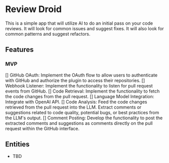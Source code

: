 # Review Droid

This is a simple app that will utilize AI to do an initial pass on your code reviews. It will look for common issues and suggest fixes. It will also look for common patterns and suggest refactors.

## Features

### MVP
[] GitHub OAuth: Implement the OAuth flow to allow users to authenticate with GitHub and authorize the plugin to access their repositories.
[] Webhook Listener: Implement the functionality to listen for pull request events from GitHub.
[] Code Retrieval: Implement the functionality to fetch the code changes from the pull request.
[] Language Model Integration: Integrate with OpenAI API.
[] Code Analysis: Feed the code changes retrieved from the pull request into the LLM. Extract comments or suggestions related to code quality, potential bugs, or best practices from the LLM's output.
[] Comment Posting: Develop the functionality to post the extracted comments and suggestions as comments directly on the pull request within the GitHub interface.

## Entities
* TBD